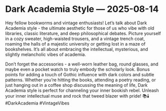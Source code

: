 # Dark Academia Style — 2025-08-14

Hey fellow bookworms and vintage enthusiasts! Let’s talk about Dark Academia style - the ultimate aesthetic for those of us who vibe with old libraries, classic literature, and deep philosophical debates. Picture yourself in a cozy sweater, high-waisted trousers, and a vintage trench coat, roaming the halls of a majestic university or getting lost in a maze of bookshelves. It’s all about embracing the intellectual, mysterious, and slightly melancholic vibes of academia. 

Don’t forget the accessories - a well-worn leather bag, round glasses, and maybe even a pocket watch to truly embody the scholarly look. Bonus points for adding a touch of Gothic influence with dark colors and subtle patterns. Whether you’re hitting the books, attending a poetry reading, or just hanging out in a coffee shop discussing the meaning of life, Dark Academia style is perfect for channeling your inner bookish rebel. Unleash your inner intellectual muse and rock that tweed blazer with pride! 📚🕯️ #DarkAcademia #VintageVibes